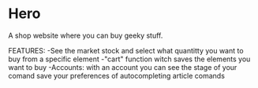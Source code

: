 # Hero
A shop website where you can buy geeky stuff.

FEATURES:
  -See the market stock and select what quantitty you want to buy from a specific element
  -"cart" function witch saves the elements you want to buy
  -Accounts: with an account you can see the stage of your comand save your preferences of autocompleting article comands
  
